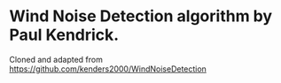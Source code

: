 Wind Noise Detection algorithm by Paul Kendrick.
=========
Cloned and adapted from https://github.com/kenders2000/WindNoiseDetection
